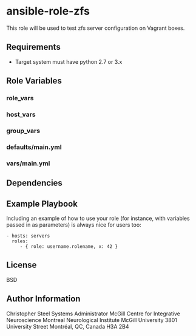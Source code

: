 ansible-role-zfs
================

This role will be used to test zfs server configuration on Vagrant boxes.

Requirements
------------

* Target system must have python 2.7 or 3.x

Role Variables
--------------

### role_vars

### host_vars

### group_vars

### defaults/main.yml

### vars/main.yml

Dependencies
------------

Example Playbook
----------------

Including an example of how to use your role (for instance, with variables passed in as parameters) is always nice for users too:

    - hosts: servers
      roles:
         - { role: username.rolename, x: 42 }

License
-------

BSD

Author Information
------------------

Christopher Steel
Systems Administrator
McGill Centre for Integrative Neuroscience
Montreal Neurological Institute
McGill University
3801 University Street
Montréal, QC, Canada H3A 2B4
